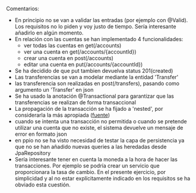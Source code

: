 Comentarios:
- En principio no se van a validar las entradas (por ejemplo con @Valid). Los requisitos no lo piden y voy justo de tiempo. Sería interesante añadirlo en algún momento.
- En relación con las cuentas se han implementado 4 funcionalidades:
  - ver todas las cuentas en get(/accounts)
  - ver una cuenta en get(/accounts/{accountId})
  - crear una cuenta en post(/accounts)
  - editar una cuenta en put(/accounts/{accountId})
- Se ha decidido de que put tambien devuelva status 201(created)
- Las transferencias se van a modelar mediante la entidad 'Transfer'
- las transferencia son realizadas en post(/transfers), pasando como argumento un 'Transfer' en json
- Se ha usado la anotación @Transactional para garantizar que las transferencias se realizan de forma transaccional
- La propagación de la transacción se ha fijado a 'nested', por considerarla la más apropiada ([fuente](https://thorben-janssen.com/transactions-spring-data-jpa/))
- cuando se intenta una transacción no permitida o cuando se pretende utilizar una cuenta que no existe, el sistema devuelve un mensaje de error en formato json
- en ppio no se ha visto necesidad de testar la capa de persistencia ya que no se han añadido nuevas queries a las heredadas desde JpaRepository
- Sería interesante tener en cuenta la moneda a la hora de hacer las transacciones. Por ejemplo se podría crear un servicio que proporcionara la tasa de cambio. En el presente ejercicio, por simplicidad y al no estar explícitamente indicado en los requisitos se ha obviado esta cuestión.
